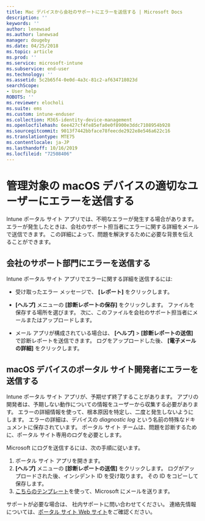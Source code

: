 ```yaml
---
title: Mac デバイスから会社のサポートにエラーを送信する | Microsoft Docs
description: ''
keywords: ''
author: lenewsad
ms.author: lanewsad
manager: dougeby
ms.date: 04/25/2018
ms.topic: article
ms.prod: ''
ms.service: microsoft-intune
ms.subservice: end-user
ms.technology: ''
ms.assetid: 5c2b65f4-0e0d-4a3c-81c2-af634718023d
searchScope:
- User help
ROBOTS: ''
ms.reviewer: elocholi
ms.suite: ems
ms.custom: intune-enduser
ms.collection: M365-identity-device-management
ms.openlocfilehash: 6ee427cf4fe85efa0e0f8900e3ddc7108954b928
ms.sourcegitcommit: 9013f7442bbface78feecde2922e8e546a622c16
ms.translationtype: MTE75
ms.contentlocale: ja-JP
ms.lasthandoff: 10/16/2019
ms.locfileid: "72508406"
---
```

# <a name="submit-errors-to-the-right-people-for-your-managed-macos-device"></a>管理対象の macOS デバイスの適切なユーザーにエラーを送信する

Intune ポータル サイト アプリでは、不明なエラーが発生する場合があります。 エラーが発生したときは、会社のサポート担当者にエラーに関する詳細をメールで送信できます。 この詳細によって、問題を解決するために必要な背景を伝えることができます。

## <a name="send-errors-to-your-company-support"></a>会社のサポート部門にエラーを送信する

Intune ポータル サイト アプリでエラーに関する詳細を送信するには:

- 受け取ったエラー メッセージで、 **[レポート]** をクリックします。

- **[ヘルプ]** メニューの **[診断レポートの保存]** をクリックします。 ファイルを保存する場所を選びます。 次に、このファイルを会社のサポート担当者にメールまたはアップロードします。

- メール アプリが構成されている場合は、 **[ヘルプ]**  >  **[診断レポートの送信]** で診断レポートを送信できます。 ログをアップロードした後、 **[電子メールの詳細]** をクリックします。

## <a name="send-errors-to-the-company-portal-developers-for-macos-devices"></a>macOS デバイスのポータル サイト開発者にエラーを送信する

Intune ポータル サイト アプリが、予期せず終了することがあります。 アプリの開発者は、予期しない動作についての情報をユーザーから収集する必要があります。 エラーの詳細情報を使って、根本原因を特定し、二度と発生しないようにします。 エラーの詳細は、デバイスの _diagnostic log_ という名前の特殊なドキュメントに保存されています。 ポータル サイト チームは、問題を診断するために、ポータル サイト専用のログを必要とします。

Microsoft にログを送信するには、次の手順に従います。

1. ポータル サイト アプリを開きます。
2. **[ヘルプ]** メニューの **[診断レポートの送信]** をクリックします。  ログがアップロードされた後、インシデント ID を受け取ります。 その ID をコピーして保存します。
3. <a href="mailto:IntuneCPiOSfeedback@microsoft.com?subject=My Company Portal App Closed Unexpectedly&body=Paste your incident ID and describe the incident here.">こちらのテンプレート</a>を使って、Microsoft にメールを送ります。

サポートが必要な場合は、 社内サポートに問い合わせてください。 連絡先情報については、[ポータル サイト Web サイト](https://go.microsoft.com/fwlink/?linkid=2010980)をご確認ください。
